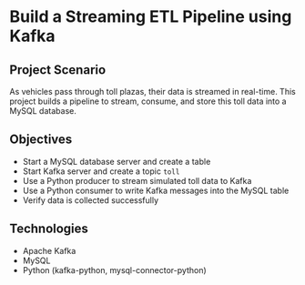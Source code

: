 # Build a Streaming ETL Pipeline using Kafka

## Project Scenario
As vehicles pass through toll plazas, their data is streamed in real-time. This project builds a pipeline to stream, consume, and store this toll data into a MySQL database.

## Objectives
- Start a MySQL database server and create a table
- Start Kafka server and create a topic `toll`
- Use a Python producer to stream simulated toll data to Kafka
- Use a Python consumer to write Kafka messages into the MySQL table
- Verify data is collected successfully

## Technologies
- Apache Kafka
- MySQL
- Python (kafka-python, mysql-connector-python)
